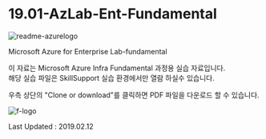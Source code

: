 # 19.01-AzLab-Ent-Fundamental
![readme-azurelogo](https://user-images.githubusercontent.com/46337910/50626681-f7d30180-0f72-11e9-99db-6f2b402cc897.jpg)

Microsoft Azure for Enterprise Lab-fundamental

이 자료는 Microsoft Azure Infra Fundamental 과정용 실습 자료입니다.<br>
해당 실습 파일은 SkillSupport 실습 환경에서만 열람 하실수 있습니다.

우측 상단의 "Clone or download"를 클릭하면 PDF 파일을 다운로드 할 수 있습니다. 

![f-logo](https://user-images.githubusercontent.com/46337910/50868299-2a0cb500-13f2-11e9-98ee-ad6b65d00af4.jpg)


Last Updated : 2019.02.12
